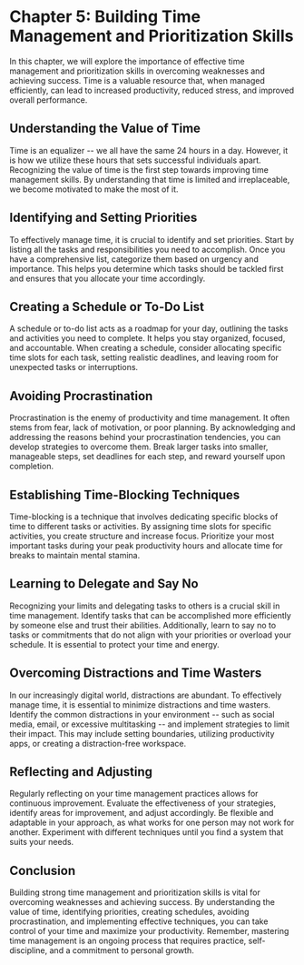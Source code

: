 Chapter 5: Building Time Management and Prioritization Skills
=============================================================

In this chapter, we will explore the importance of effective time management and prioritization skills in overcoming weaknesses and achieving success. Time is a valuable resource that, when managed efficiently, can lead to increased productivity, reduced stress, and improved overall performance.

Understanding the Value of Time
-------------------------------

Time is an equalizer -- we all have the same 24 hours in a day. However, it is how we utilize these hours that sets successful individuals apart. Recognizing the value of time is the first step towards improving time management skills. By understanding that time is limited and irreplaceable, we become motivated to make the most of it.

Identifying and Setting Priorities
----------------------------------

To effectively manage time, it is crucial to identify and set priorities. Start by listing all the tasks and responsibilities you need to accomplish. Once you have a comprehensive list, categorize them based on urgency and importance. This helps you determine which tasks should be tackled first and ensures that you allocate your time accordingly.

Creating a Schedule or To-Do List
---------------------------------

A schedule or to-do list acts as a roadmap for your day, outlining the tasks and activities you need to complete. It helps you stay organized, focused, and accountable. When creating a schedule, consider allocating specific time slots for each task, setting realistic deadlines, and leaving room for unexpected tasks or interruptions.

Avoiding Procrastination
------------------------

Procrastination is the enemy of productivity and time management. It often stems from fear, lack of motivation, or poor planning. By acknowledging and addressing the reasons behind your procrastination tendencies, you can develop strategies to overcome them. Break larger tasks into smaller, manageable steps, set deadlines for each step, and reward yourself upon completion.

Establishing Time-Blocking Techniques
-------------------------------------

Time-blocking is a technique that involves dedicating specific blocks of time to different tasks or activities. By assigning time slots for specific activities, you create structure and increase focus. Prioritize your most important tasks during your peak productivity hours and allocate time for breaks to maintain mental stamina.

Learning to Delegate and Say No
-------------------------------

Recognizing your limits and delegating tasks to others is a crucial skill in time management. Identify tasks that can be accomplished more efficiently by someone else and trust their abilities. Additionally, learn to say no to tasks or commitments that do not align with your priorities or overload your schedule. It is essential to protect your time and energy.

Overcoming Distractions and Time Wasters
----------------------------------------

In our increasingly digital world, distractions are abundant. To effectively manage time, it is essential to minimize distractions and time wasters. Identify the common distractions in your environment -- such as social media, email, or excessive multitasking -- and implement strategies to limit their impact. This may include setting boundaries, utilizing productivity apps, or creating a distraction-free workspace.

Reflecting and Adjusting
------------------------

Regularly reflecting on your time management practices allows for continuous improvement. Evaluate the effectiveness of your strategies, identify areas for improvement, and adjust accordingly. Be flexible and adaptable in your approach, as what works for one person may not work for another. Experiment with different techniques until you find a system that suits your needs.

Conclusion
----------

Building strong time management and prioritization skills is vital for overcoming weaknesses and achieving success. By understanding the value of time, identifying priorities, creating schedules, avoiding procrastination, and implementing effective techniques, you can take control of your time and maximize your productivity. Remember, mastering time management is an ongoing process that requires practice, self-discipline, and a commitment to personal growth.
